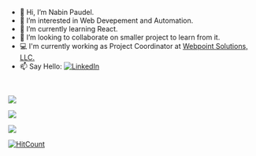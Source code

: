 
- 👋 Hi, I’m Nabin Paudel.
- 👀 I’m interested in Web Devepement and Automation.
- 🌱 I’m currently learning React.
- 💞️ I’m looking to collaborate on smaller project to learn from it.
- 💻 I'm currently working as Project Coordinator at [Webpoint Solutions, LLC.](webpoint.io)
- 📫 Say Hello:  [![LinkedIn](https://img.shields.io/badge/LinkedIn-%230077B5.svg?logo=linkedin&logoColor=white)](https://linkedin.com/in/innabinpaudel) 

<br>

![](https://github-readme-stats.vercel.app/api?username=nabinpaudel-np&theme=gruvbox&hide_border=true&include_all_commits=false&count_private=true)<br/>

![](https://github-readme-stats.vercel.app/api/top-langs/?username=nabinpaudel-np&theme=gruvbox&hide_border=true&include_all_commits=false&count_private=true&layout=compact)

![](https://github-readme-streak-stats.herokuapp.com/?user=nabinpaudel-np&theme=gruvbox&hide_border=true)<br/>

[![HitCount](http://hits.dwyl.com/nabinpaudel-np/nabinpaudel-np.svg)](http://hits.dwyl.com/nabinpaudel-np/nabinpaudel-np)

<!---
nabinpaudel-np/nabinpaudel-np is a ✨ special ✨ repository because its `README.md` (this file) appears on your GitHub profile.
You can click the Preview link to take a look at your changes.
--->

